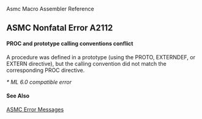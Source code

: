 Asmc Macro Assembler Reference

## ASMC Nonfatal Error A2112

#### PROC and prototype calling conventions conflict

A procedure was defined in a prototype (using the PROTO, EXTERNDEF, or EXTERN directive), but the calling convention did not match the corresponding PROC directive.

_* ML 6.0 compatible error_

#### See Also

[ASMC Error Messages](readme.md)